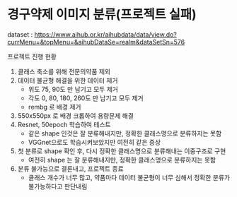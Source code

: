 # 경구약제 이미지 분류(프로젝트 실패)

dataset : https://www.aihub.or.kr/aihubdata/data/view.do?currMenu=&topMenu=&aihubDataSe=realm&dataSetSn=576

프로젝트 진행 현황
1. 클래스 축소를 위해 전문의약품 제외
2. 데이터 불균형 해결을 위한 데이터 제거
    - 위도 75, 90도 만 남기고 모두 제거
    - 각도 0, 80, 180, 260도 만 남기고 모두 제거
    - rembg 로 배경 제거
3. 550x550px 로 배경 크롭하여 용량문제 해결
4. Resnet, 50epoch 학습하여 테스트
    - 같은 shape 인것은 잘 분류해내지만, 정확한 클래스명으로 분류하지는 못함
    -  VGGnet으로도 학습시켜보았지만 여전히 같은 증상
5. 첫 분류로 shape 확인 후, 다시 정확한 클래스명으로 분류해내는 이중구조로 구현
    - 여전히 shape 는 잘 분류해내지만, 정확한 클래스명으로 분류하지는 못함
6. 분류 불가능으로 결론내고, 프로젝트 종료
    - 클래스 개수가 너무 많고, 약품마다 데이터 불균형이 너무 심해서 정확한 분류가 불가능하다고 판단내림
